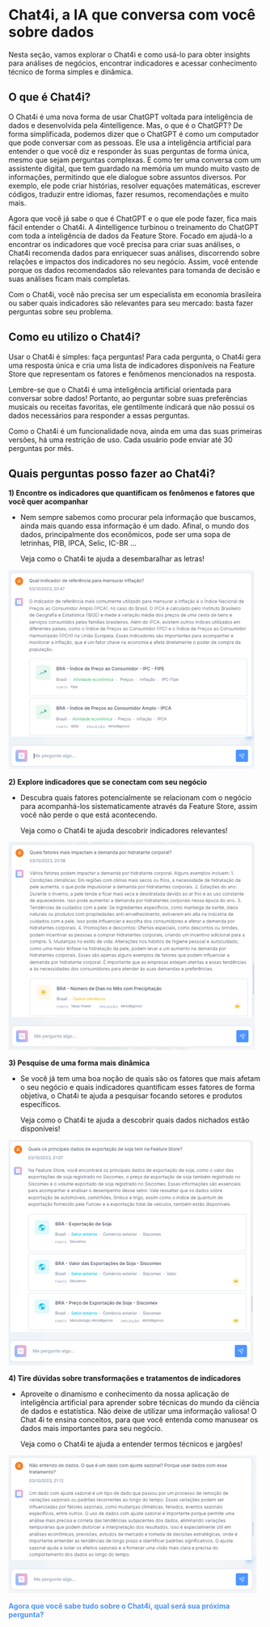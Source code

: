 # Chat4i, a IA que conversa com você sobre dados

Nesta seção, vamos explorar o Chat4i e como usá-lo para obter insights para análises de negócios, encontrar indicadores e acessar conhecimento técnico de forma simples e dinâmica.

## O que é Chat4i?

O Chat4i é uma nova forma de usar ChatGPT voltada para inteligência de dados e desenvolvida pela 4intelligence. Mas, o que é o ChatGPT? De forma simplificada, podemos dizer que o ChatGPT é como um computador que pode conversar com as pessoas. Ele usa a inteligência artificial para entender o que você diz e responder às suas perguntas de forma única, mesmo que sejam perguntas complexas. É como ter uma conversa com um assistente digital, que tem guardado na memória um mundo muito vasto de informações, permitindo que ele dialogue sobre assuntos diversos. Por exemplo, ele pode criar histórias, resolver equações matemáticas, escrever códigos, traduzir entre idiomas, fazer resumos, recomendações e muito mais.

Agora que você já sabe o que é ChatGPT e o que ele pode fazer, fica mais fácil entender o Chat4i. A 4intelligence turbinou o treinamento do ChatGPT com toda a inteligência de dados da Feature Store. Focado em ajudá-lo a encontrar os indicadores que você precisa para criar suas análises, o Chat4i recomenda dados para enriquecer suas análises, discorrendo sobre relações e impactos dos indicadores no seu negócio. Assim, você entende porque os dados recomendados são relevantes para tomanda de decisão e suas análises ficam mais completas.

Com o Chat4i, você não precisa ser um especialista em economia brasileira ou saber quais indicadores são relevantes para seu mercado: basta fazer perguntas sobre seu problema.

## Como eu utilizo o Chat4i?

Usar o Chat4i é simples: faça perguntas! Para cada pergunta, o Chat4i gera uma resposta única e cria uma lista de indicadores disponíveis na Feature Store que representam os fatores e fenômenos mencionados na resposta.

Lembre-se que o Chat4i é uma inteligência artificial orientada para conversar sobre dados! Portanto, ao perguntar sobre suas preferências musicais ou receitas favoritas, ele gentilmente indicará que não possui os dados necessários para responder a essas perguntas.

Como o Chat4i é um funcionalidade nova, ainda em uma das suas primeiras versões, há uma restrição de uso. Cada usuário pode enviar até 30 perguntas por mês.

## Quais perguntas posso fazer ao Chat4i?


**1) Encontre os indicadores que quantificam os fenômenos e fatores que você quer acompanhar**

-   Nem sempre sabemos como procurar pela informação que buscamos, ainda mais quando essa informação é um dado. Afinal, o mundo dos dados, principalmente dos econômicos, pode ser uma sopa de letrinhas, PIB, IPCA, Selic, IC-BR ... 

    Veja como o Chat4i te ajuda a desembaralhar as letras!

![](https://raw.githubusercontent.com/4intelligence/documentation/main/pt-br/feature-store/search/img/inflacao_ipc_ipca.png)


**2) Explore indicadores que se conectam com seu negócio**

-   Descubra quais fatores potencialmente se relacionam com o negócio para acompanhá-los sistematicamente através da Feature Store, assim você não perde o que está acontecendo.

    Veja como o Chat4i te ajuda descobrir indicadores relevantes!

![](https://raw.githubusercontent.com/4intelligence/documentation/main/pt-br/feature-store/search/img/hidratante_chuva.png)


**3) Pesquise de uma forma mais dinâmica**

-   Se você já tem uma boa noção de quais são os fatores que mais afetam o seu negócio e quais indicadores quantificam esses fatores de forma objetiva, o Chat4i te ajuda a pesquisar focando setores e produtos específicos.

    Veja como o Chat4i te ajuda a descobrir quais dados nichados estão disponíveis!

![](https://raw.githubusercontent.com/4intelligence/documentation/main/pt-br/feature-store/search/img/exportacao_soja.png)


**4) Tire dúvidas sobre transformações e tratamentos de indicadores**

-   Aproveite o dinamismo e conhecimento da nossa aplicação de inteligência artificial para aprender sobre técnicas do mundo da ciência de dados e estatística. Não deixe de utilizar uma informação valiosa! O Chat 4i te ensina conceitos, para que você entenda como manusear os dados mais importantes para seu negócio.

    Veja como o Chat4i te ajuda a entender termos técnicos e jargões!

![](https://raw.githubusercontent.com/4intelligence/documentation/main/pt-br/feature-store/search/img/chat4i_sazonal.png)


<style>
blue4i {
  color: #4C94FF;
}
</style>

<blue4i>**Agora que você sabe tudo sobre o Chat4i, qual será sua próxima pergunta?**</blue4i>
